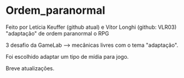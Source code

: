 # Ordem_paranormal
Feito por Letícia Keuffer (github atual) e Vítor Longhi (github: VLR03)
"adaptação" de ordem paranormal o RPG

3 desafio da GameLab --> mecânicas livres com o tema "adaptação".

Foi escolhido adaptar um tipo de mídia para jogo.

Breve atualizações.
